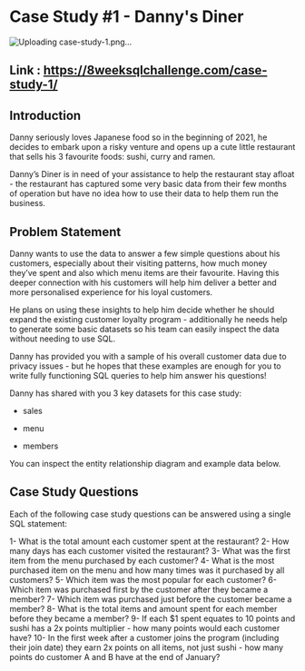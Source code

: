 # Case Study #1 - Danny's Diner

![Uploading case-study-1.png…]()


## Link : https://8weeksqlchallenge.com/case-study-1/

## Introduction

Danny seriously loves Japanese food so in the beginning of 2021, he decides to embark upon a risky venture and opens up a cute little restaurant that sells his 3 favourite foods: sushi, curry and ramen.

Danny’s Diner is in need of your assistance to help the restaurant stay afloat - the restaurant has captured some very basic data from their few months of operation but have no idea how to use their data to help them run the business.

## Problem Statement

Danny wants to use the data to answer a few simple questions about his customers, especially about their visiting patterns, how much money they’ve spent and also which menu items are their favourite. Having this deeper connection with his customers will help him deliver a better and more personalised experience for his loyal customers.

He plans on using these insights to help him decide whether he should expand the existing customer loyalty program - additionally he needs help to generate some basic datasets so his team can easily inspect the data without needing to use SQL.

Danny has provided you with a sample of his overall customer data due to privacy issues - but he hopes that these examples are enough for you to write fully functioning SQL queries to help him answer his questions!

Danny has shared with you 3 key datasets for this case study:

- sales

- menu

- members

You can inspect the entity relationship diagram and example data below.


## Case Study Questions

Each of the following case study questions can be answered using a single SQL statement:

1- What is the total amount each customer spent at the restaurant?
2- How many days has each customer visited the restaurant?
3- What was the first item from the menu purchased by each customer?
4- What is the most purchased item on the menu and how many times was it purchased by all customers?
5- Which item was the most popular for each customer?
6- Which item was purchased first by the customer after they became a member?
7- Which item was purchased just before the customer became a member?
8- What is the total items and amount spent for each member before they became a member?
9- If each $1 spent equates to 10 points and sushi has a 2x points multiplier - how many points would each customer have?
10- In the first week after a customer joins the program (including their join date) they earn 2x points on all items, not just sushi - how many points do customer A and B have at the end of January?

